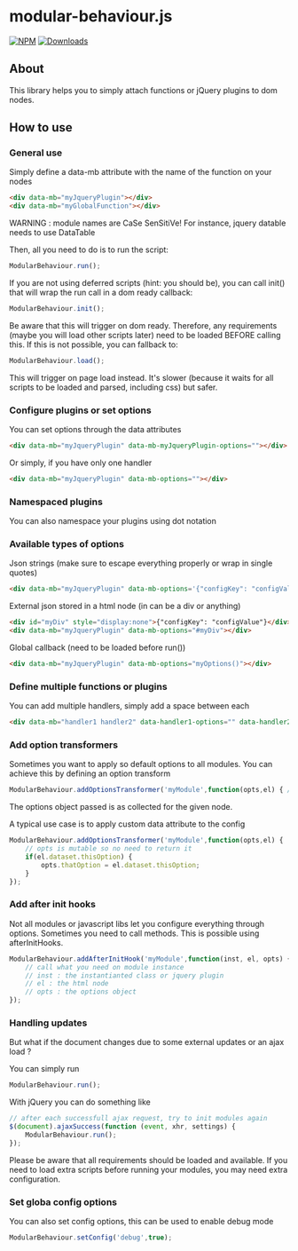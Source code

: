 # modular-behaviour.js

[![NPM](https://nodei.co/npm/modular-behaviour.js.png?mini=true)](https://nodei.co/npm/modular-behaviour.js/) 
[![Downloads](https://img.shields.io/npm/dt/modular-behaviour.js.svg)](https://www.npmjs.com/package/modular-behaviour.js)

## About

This library helps you to simply attach functions or jQuery plugins to dom nodes.

## How to use

### General use

Simply define a data-mb attribute with the name of the function on your nodes

```html
<div data-mb="myJqueryPlugin"></div>
<div data-mb="myGlobalFunction"></div>
```

WARNING : module names are CaSe SenSitiVe! For instance, jquery datable needs to use DataTable

Then, all you need to do is to run the script:

```js
ModularBehaviour.run();
```

If you are not using deferred scripts (hint: you should be), you can call init() that will wrap the run
call in a dom ready callback:

```js
ModularBehaviour.init();
```

Be aware that this will trigger on dom ready. Therefore, any requirements (maybe you will load other scripts later)
need to be loaded BEFORE calling this. If this is not possible, you can fallback to:

```js
ModularBehaviour.load();
```

This will trigger on page load instead. It's slower (because it waits for all scripts to be loaded and parsed, including css)
but safer.

### Configure plugins or set options

You can set options through the data attributes

```html
<div data-mb="myJqueryPlugin" data-mb-myJqueryPlugin-options=""></div>
```

Or simply, if you have only one handler

```html
<div data-mb="myJqueryPlugin" data-mb-options=""></div>
```

### Namespaced plugins

You can also namespace your plugins using dot notation

### Available types of options

Json strings (make sure to escape everything properly or wrap in single quotes)

```html
<div data-mb="myJqueryPlugin" data-mb-options='{"configKey": "configValue"}'></div>
```

External json stored in a html node (in can be a div or anything)

```html
<div id="myDiv" style="display:none">{"configKey": "configValue"}</div>
<div data-mb="myJqueryPlugin" data-mb-options="#myDiv"></div>
```

Global callback (need to be loaded before run())

```html
<div data-mb="myJqueryPlugin" data-mb-options="myOptions()"></div>
```

### Define multiple functions or plugins

You can add multiple handlers, simply add a space between each

```html
<div data-mb="handler1 handler2" data-handler1-options="" data-handler2-options=""></div>
```

### Add option transformers

Sometimes you want to apply so default options to all modules. You can achieve this
by defining an option transform

```js
ModularBehaviour.addOptionsTransformer('myModule',function(opts,el) { // modify here the options object });
```

The options object passed is as collected for the given node.

A typical use case is to apply custom data attribute to the config

```js
ModularBehaviour.addOptionsTransformer('myModule',function(opts,el) {
    // opts is mutable so no need to return it
    if(el.dataset.thisOption) {
        opts.thatOption = el.dataset.thisOption;
    }
});
```

### Add after init hooks

Not all modules or javascript libs let you configure everything through options. Sometimes
you need to call methods. This is possible using afterInitHooks.

```js
ModularBehaviour.addAfterInitHook('myModule',function(inst, el, opts) { 
    // call what you need on module instance 
    // inst : the instantianted class or jquery plugin
    // el : the html node
    // opts : the options object
});
```

### Handling updates

But what if the document changes due to some external updates or an ajax load ?

You can simply run

```js
ModularBehaviour.run();
```

With jQuery you can do something like

```js
// after each successfull ajax request, try to init modules again
$(document).ajaxSuccess(function (event, xhr, settings) {
    ModularBehaviour.run();
});
```

Please be aware that all requirements should be loaded and available.
If you need to load extra scripts before running your modules, you may
need extra configuration.

### Set globa config options

You can also set config options, this can be used to enable debug mode

```js
ModularBehaviour.setConfig('debug',true);
```
